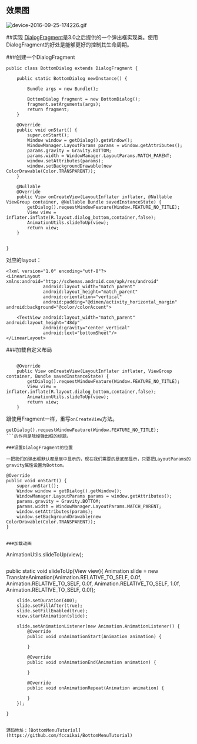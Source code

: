 ## 效果图

![device-2016-09-25-174226.gif](http://upload-images.jianshu.io/upload_images/1715403-eb61f9cb865d44b4.gif?imageMogr2/auto-orient/strip)

##实现
[DialogFragment](https://developer.android.com/reference/android/app/DialogFragment.html)是3.0之后提供的一个弹出框实现类。使用DialogFragment的好处是能够更好的控制其生命周期。

###创建一个DialogFragment
```
public class BottomDialog extends DialogFragment {

    public static BottomDialog newInstance() {

        Bundle args = new Bundle();

        BottomDialog fragment = new BottomDialog();
        fragment.setArguments(args);
        return fragment;
    }

    @Override
    public void onStart() {
        super.onStart();
        Window window = getDialog().getWindow();
        WindowManager.LayoutParams params = window.getAttributes();
        params.gravity = Gravity.BOTTOM;
        params.width = WindowManager.LayoutParams.MATCH_PARENT;
        window.setAttributes(params);
        window.setBackgroundDrawable(new ColorDrawable(Color.TRANSPARENT));
    }

    @Nullable
    @Override
    public View onCreateView(LayoutInflater inflater, @Nullable ViewGroup container, @Nullable Bundle savedInstanceState) {
        getDialog().requestWindowFeature(Window.FEATURE_NO_TITLE);
        View view = inflater.inflate(R.layout.dialog_bottom,container,false);
        AnimationUtils.slideToUp(view);
        return view;
    }


}
```

对应的layout：
```
<?xml version="1.0" encoding="utf-8"?>
<LinearLayout xmlns:android="http://schemas.android.com/apk/res/android"
              android:layout_width="match_parent"
              android:layout_height="match_parent"
              android:orientation="vertical"
              android:padding="@dimen/activity_horizontal_margin"
android:background="@color/colorAccent">

    <TextView android:layout_width="match_parent" android:layout_height="48dp"
              android:gravity="center_vertical"
              android:text="bottomSheet"/>
</LinearLayout>
```

###加载自定义布局
```

    @Override
    public View onCreateView(LayoutInflater inflater, ViewGroup container, Bundle savedInstanceState) {
        getDialog().requestWindowFeature(Window.FEATURE_NO_TITLE);
        View view = inflater.inflate(R.layout.dialog_bottom,container,false);
        AnimationUtils.slideToUp(view);
        return view;
    }
```
跟使用Fragment一样，重写```onCreateView```方法。
```
getDialog().requestWindowFeature(Window.FEATURE_NO_TITLE);
```的作用是除掉弹出框的标题。

###设置DialogFragment的位置

一把我们的弹出框默认都是居中显示的，现在我们需要的是底部显示，只要把LayoutParams的gravity属性设置为Bottom。
```
    @Override
    public void onStart() {
        super.onStart();
        Window window = getDialog().getWindow();
        WindowManager.LayoutParams params = window.getAttributes();
        params.gravity = Gravity.BOTTOM;
        params.width = WindowManager.LayoutParams.MATCH_PARENT;
        window.setAttributes(params);
        window.setBackgroundDrawable(new ColorDrawable(Color.TRANSPARENT));
    }

```

###加载动画
```
AnimationUtils.slideToUp(view);
```

```
public static void slideToUp(View view){
        Animation slide = new TranslateAnimation(Animation.RELATIVE_TO_SELF, 0.0f,
                Animation.RELATIVE_TO_SELF, 0.0f, Animation.RELATIVE_TO_SELF,
                1.0f, Animation.RELATIVE_TO_SELF, 0.0f);

        slide.setDuration(400);
        slide.setFillAfter(true);
        slide.setFillEnabled(true);
        view.startAnimation(slide);

        slide.setAnimationListener(new Animation.AnimationListener() {
            @Override
            public void onAnimationStart(Animation animation) {

            }

            @Override
            public void onAnimationEnd(Animation animation) {

            }

            @Override
            public void onAnimationRepeat(Animation animation) {

            }
        });

    }
```

源码地址：[BottomMenuTutorial](https://github.com/fccaikai/BottomMenuTutorial)